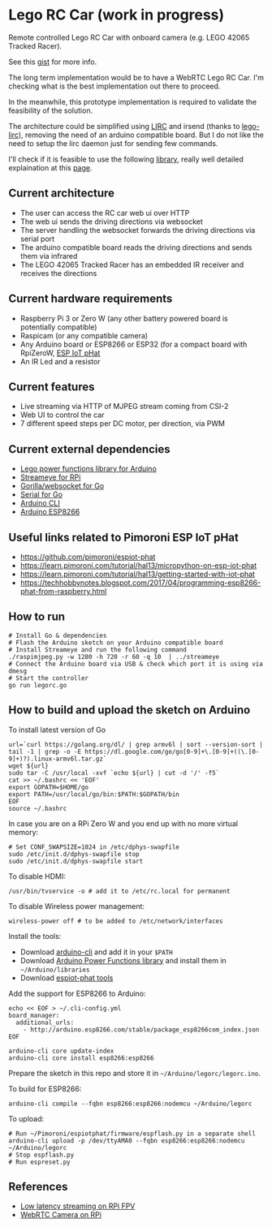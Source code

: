 # Lego RC Car (work in progress)

Remote controlled Lego RC Car with onboard camera (e.g. LEGO 42065 Tracked Racer).

See this [gist](https://gist.github.com/lucabelluccini/23d5954faed92bd11597e6be6fbfe0d2) for more info.

The long term implementation would be to have a WebRTC Lego RC Car.
I'm checking what is the best implementation out there to proceed.

In the meanwhile, this prototype implementation is required to validate the feasibility of the solution.

The architecture could be simplified using [LIRC](http://www.lirc.org/) and irsend (thanks to [lego-lirc](https://github.com/iConor/lego-lirc)), removing the need of an arduino compatible board. But I do not like the need to setup the lirc daemon just for sending few commands.

I'll check if it is feasible to use the following [library](https://github.com/bschwind/ir-slinger), really well detailed explaination at this [page](http://blog.bschwind.com/2016/05/29/sending-infrared-commands-from-a-raspberry-pi-without-lirc/).

## Current architecture

* The user can access the RC car web ui over HTTP
* The web ui sends the driving directions via websocket
* The server handling the websocket forwards the driving directions via serial port
* The arduino compatible board reads the driving directions and sends them via infrared
* The LEGO 42065 Tracked Racer has an embedded IR receiver and receives the directions

## Current hardware requirements

* Raspberry Pi 3 or Zero W (any other battery powered board is potentially compatible)
* Raspicam (or any compatible camera)
* Any Arduino board or ESP8266 or ESP32 (for a compact board with RpiZeroW, [ESP IoT pHat](https://github.com/pimoroni/espiot-phat)
* An IR Led and a resistor

## Current features

* Live streaming via HTTP of MJPEG stream coming from CSI-2
* Web UI to control the car
* 7 different speed steps per DC motor, per direction, via PWM

## Current external dependencies

* [Lego power functions library for Arduino](https://github.com/jurriaan/Arduino-PowerFunctions)
* [Streameye for RPi](https://github.com/ccrisan/streameye)
* [Gorilla/websocket for Go](github.com/gorilla/websocket)
* [Serial for Go](go.bug.st/serial.v1)
* [Arduino CLI](https://github.com/arduino/arduino-cli)
* [Arduino ESP8266](https://github.com/esp8266/Arduino)

## Useful links related to Pimoroni ESP IoT pHat

* https://github.com/pimoroni/espiot-phat
* https://learn.pimoroni.com/tutorial/hal13/micropython-on-esp-iot-phat
* https://learn.pimoroni.com/tutorial/hal13/getting-started-with-iot-phat
* https://techhobbynotes.blogspot.com/2017/04/programming-esp8266-phat-from-raspberry.html

## How to run

```
# Install Go & dependencies
# Flash the Arduino sketch on your Arduino compatible board
# Install Streameye and run the following command
./raspimjpeg.py -w 1280 -h 720 -r 60 -q 10  | ../streameye
# Connect the Arduino board via USB & check which port it is using via dmesg
# Start the controller
go run legorc.go
```

## How to build and upload the sketch on Arduino

To install latest version of Go
```
url=`curl https://golang.org/dl/ | grep armv6l | sort --version-sort | tail -1 | grep -o -E https://dl.google.com/go/go[0-9]+\.[0-9]+((\.[0-9]+)?).linux-armv6l.tar.gz` 
wget ${url}
sudo tar -C /usr/local -xvf `echo ${url} | cut -d '/' -f5`
cat >> ~/.bashrc << 'EOF'
export GOPATH=$HOME/go
export PATH=/usr/local/go/bin:$PATH:$GOPATH/bin
EOF
source ~/.bashrc
```

In case you are on a RPi Zero W and you end up with no more virtual memory:

```
# Set CONF_SWAPSIZE=1024 in /etc/dphys-swapfile
sudo /etc/init.d/dphys-swapfile stop
sudo /etc/init.d/dphys-swapfile start
```

To disable HDMI:
```
/usr/bin/tvservice -o # add it to /etc/rc.local for permanent 
```

To disable Wireless power management:
```
wireless-power off # to be added to /etc/network/interfaces
```

Install the tools:

- Download [arduino-cli](https://github.com/arduino/arduino-cli) and add it in your `$PATH`
- Download [Arduino Power Functions library](https://github.com/jurriaan/Arduino-PowerFunctions) and install them in `~/Arduino/libraries`
- Download [espiot-phat tools](https://github.com/pimoroni/espiot-phat)

Add the support for ESP8266 to Arduino:

```
echo << EOF > ~/.cli-config.yml
board_manager:
  additional_urls:
    - http://arduino.esp8266.com/stable/package_esp8266com_index.json
EOF

arduino-cli core update-index
arduino-cli core install esp8266:esp8266
```

Prepare the sketch in this repo and store it in `~/Arduino/legorc/legorc.ino`.

To build for ESP8266:

```
arduino-cli compile --fqbn esp8266:esp8266:nodemcu ~/Arduino/legorc
```

To upload:

```
# Run ~/Pimoroni/espiotphat/firmware/espflash.py in a separate shell
arduino-cli upload -p /dev/ttyAMA0 --fqbn esp8266:esp8266:nodemcu ~/Arduino/legorc
# Stop espflash.py
# Run espreset.py
```

## References

- [Low latency streaming on RPi FPV](https://www.wumpus-cave.net/2015/11/06/low-latency-fpv-streaming-with-the-raspberry-pi/)
- [WebRTC Camera on RPi](https://www.rs-online.com/designspark/building-a-raspberry-pi-2-webrtc-camera)
